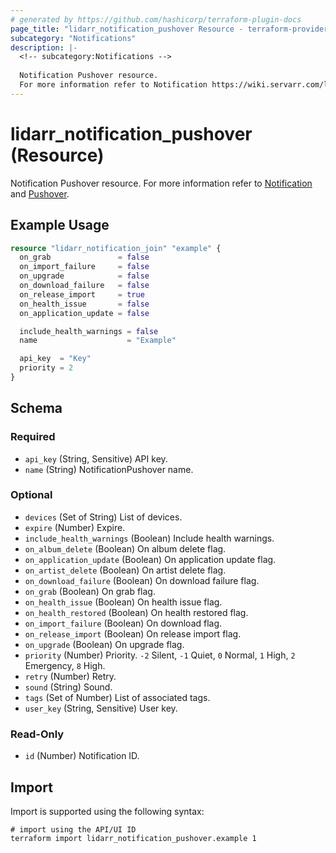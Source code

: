 ```yaml
---
# generated by https://github.com/hashicorp/terraform-plugin-docs
page_title: "lidarr_notification_pushover Resource - terraform-provider-lidarr"
subcategory: "Notifications"
description: |-
  <!-- subcategory:Notifications -->
  
  Notification Pushover resource.
  For more information refer to Notification https://wiki.servarr.com/lidarr/settings#connect and Pushover https://wiki.servarr.com/lidarr/supported#pushover.
---
```


# lidarr_notification_pushover (Resource)

<!-- subcategory:Notifications -->
Notification Pushover resource.
For more information refer to [Notification](https://wiki.servarr.com/lidarr/settings#connect) and [Pushover](https://wiki.servarr.com/lidarr/supported#pushover).

## Example Usage

```terraform
resource "lidarr_notification_join" "example" {
  on_grab               = false
  on_import_failure     = false
  on_upgrade            = false
  on_download_failure   = false
  on_release_import     = true
  on_health_issue       = false
  on_application_update = false

  include_health_warnings = false
  name                    = "Example"

  api_key  = "Key"
  priority = 2
}
```

<!-- schema generated by tfplugindocs -->
## Schema

### Required

- `api_key` (String, Sensitive) API key.
- `name` (String) NotificationPushover name.

### Optional

- `devices` (Set of String) List of devices.
- `expire` (Number) Expire.
- `include_health_warnings` (Boolean) Include health warnings.
- `on_album_delete` (Boolean) On album delete flag.
- `on_application_update` (Boolean) On application update flag.
- `on_artist_delete` (Boolean) On artist delete flag.
- `on_download_failure` (Boolean) On download failure flag.
- `on_grab` (Boolean) On grab flag.
- `on_health_issue` (Boolean) On health issue flag.
- `on_health_restored` (Boolean) On health restored flag.
- `on_import_failure` (Boolean) On download flag.
- `on_release_import` (Boolean) On release import flag.
- `on_upgrade` (Boolean) On upgrade flag.
- `priority` (Number) Priority. `-2` Silent, `-1` Quiet, `0` Normal, `1` High, `2` Emergency, `8` High.
- `retry` (Number) Retry.
- `sound` (String) Sound.
- `tags` (Set of Number) List of associated tags.
- `user_key` (String, Sensitive) User key.

### Read-Only

- `id` (Number) Notification ID.

## Import

Import is supported using the following syntax:

```shell
# import using the API/UI ID
terraform import lidarr_notification_pushover.example 1
```
